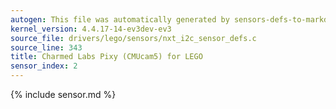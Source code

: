 ```yaml
---
autogen: This file was automatically generated by sensors-defs-to-markdown.py
kernel_version: 4.4.17-14-ev3dev-ev3
source_file: drivers/lego/sensors/nxt_i2c_sensor_defs.c
source_line: 343
title: Charmed Labs Pixy (CMUcam5) for LEGO
sensor_index: 2
---
```


{% include sensor.md %}
